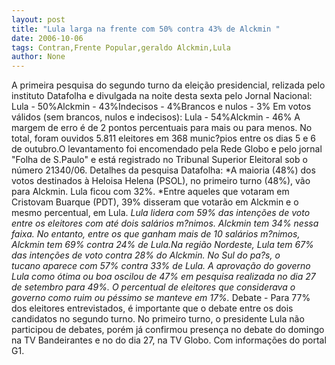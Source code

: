 ```yaml
---
layout: post
title: "Lula larga na frente com 50% contra 43% de Alckmin "
date: 2006-10-06
tags: Contran,Frente Popular,geraldo Alckmin,Lula
author: None
---
```


A&nbsp;primeira pesquisa do segundo turno da eleição presidencial, relizada pelo instituto Datafolha e divulgada na noite desta sexta pelo Jornal Nacional:
Lula - 50%Alckmin - 43%Indecisos - 4%Brancos e nulos - 3%
Em votos válidos (sem brancos, nulos e indecisos):
Lula -&nbsp;54%Alckmin - 46%
A margem de erro é de 2 pontos percentuais para mais ou para menos. No total, foram ouvidos 5.811 eleitores em 368 munic?pios entre os dias 5 e 6 de outubro.O levantamento foi encomendado pela Rede Globo e pelo jornal \"Folha de S.Paulo\" e está registrado no Tribunal Superior Eleitoral sob o número 21340/06. Detalhes da pesquisa Datafolha:
*A maioria (48%) dos votos destinados&nbsp;à Heloisa Helena (PSOL), no primeiro turno (48%), vão para Alckmin. Lula ficou com 32%. 
*Entre aqueles que votaram em Cristovam Buarque (PDT), 39% disseram que votarão em Alckmin e o mesmo percentual, em Lula.
*Lula lidera com 59% das intenções de voto entre os eleitores com até dois salários m?nimos. Alckmin tem 34% nessa faixa. No entanto, entre os que ganham mais de 10 salários m?nimos, Alckmin tem 69% contra 24% de Lula.*Na região Nordeste,&nbsp;Lula tem 67% das intenções de voto contra 28% do Alckmin. No Sul do pa?s,&nbsp;o tucano&nbsp;aparece com 57% contra 33% de Lula.* A aprovação do governo Lula como ótima ou boa oscilou de 47% em pesquisa realizada no dia 27 de setembro para 49%. O percentual de eleitores que considerava o governo como ruim ou péssimo se manteve em 17%.* Debate - Para 77% dos eleitores entrevistados, é importante que o debate entre os dois candidatos no segundo turno. No primeiro turno, o presidente Lula não participou de debates, porém já confirmou presença no debate do domingo na TV Bandeirantes e no do dia 27, na TV Globo.
Com informações do portal G1. 